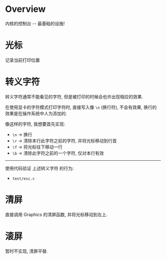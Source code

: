 # Overview

内核的控制台 -- 最基础的设施!

# 光标

记录当前打印位置

# 转义字符

转义字符通常不能看见的字符, 但是被打印的时候会也许出现相应的效果.

在使用显卡的字符模式打印字符时, 直接写入像 `\n` (换行符), 不会有效果, 换行的效果是在操作系统中人为添加的.

像这样的字符, 我想要首先实现:

- `\n` -> 换行
- `\r` -> 清除本行此字符之前的字符, 并将光标移动到行首
- `\f` -> 将光标往下移动一行
- `\b` -> 清除此字符之前的一个字符, 仅对本行有效

---

使用代码验证 上述转义字符 的行为:
- `test/esc.c`

# 清屏

直接调用 Graphics 的清屏函数, 并将光标移动到左上.

# 滚屏

暂时不实现, 清屏平替.

